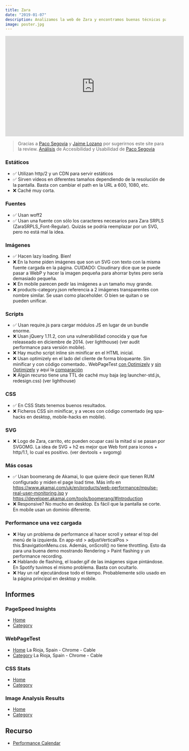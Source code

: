 ```yaml
---
title: Zara
date: "2019-01-07"
description: Analizamos la web de Zara y encontramos buenas técnicas para tener un buen rendimiento pero también margen de mejora. Imágenes enormes que se escalan a un tamaño pequeño, SVG optimizables, optimizely bloqueante...
image: poster.jpg
---
```


<iframe width="560" height="315" src="https://www.youtube.com/embed/QbJAf5Oa64Y" frameborder="0" allow="accelerometer; autoplay; encrypted-media; gyroscope; picture-in-picture" allowfullscreen></iframe>

> Gracias a [Paco Segovia](https://twitter.com/SeGo) y [Jaime Lozano](https://twitter.com/jlozanospain) por sugerirnos este site para la review.
[Análisis](https://threadreaderapp.com/thread/962255893663502336.html) de Accesibilidad y Usabilidad de [Paco Segovia](https://twitter.com/SeGo)

### Estáticos

- ✅ Utilizan http/2 y un CDN para servir estáticos
- ✅ Sirven vídeos en diferentes tamaños dependiendo de la resolución de la pantalla. Basta con cambiar el path en la URL a 600, 1080, etc.
- ❌ Caché muy corta.

### Fuentes

- ✅ Usan woff2
- ✅ Usan una fuente con sólo los caracteres necesarios para Zara SRPLS (ZaraSRPLS_Font-Regular). Quizás se podría reemplazar por un SVG, pero no está mal la idea.

### Imágenes

- ✅ Hacen lazy loading. Bien!
- ❌ En la home piden imágenes que son un SVG con texto con la misma fuente cargada en la página. CUIDADO: Cloudinary dice que se puede pasar a WebP y hacer la imagen pequeña para ahorrar bytes pero sería demasiado pequeña.
- ❌ En mobile parecen pedir las imágenes a un tamaño muy grande.
- ❌ products-category.json referencia a 2 imágenes transparentes con nombre similar. Se usan como placeholder. O bien se quitan o se pueden unificar.

### Scripts

- ✅ Usan require.js para cargar módulos JS en lugar de un bundle enorme.
- ❌ Usan jQuery 1.11.2, con una vulnerabilidad conocida y que fue releaseado en diciembre de 2014. (ver lighthouse) (ver audit performance para versión mobile).
- ❌ Hay mucho script inline sin minificar en el HTML inicial.
- ❌ Usan optimizely en el lado del cliente de forma bloqueante. Sin minificar y con código comentado.. WebPageTest [con Optimizely](https://www.webpagetest.org/result/190102_GE_d3cd4fb7d5d473923213570633619256/1/details/#waterfall_view_step1) y [sin Optimizely](https://www.webpagetest.org/result/190102_ND_f8cecf71476e6e6844bf84e9ec1bd8be/7/details/#waterfall_view_step1) y aquí la [comparación](https://www.webpagetest.org/video/compare.php?tests=190102_ND_f8cecf71476e6e6844bf84e9ec1bd8be%2C190102_GE_d3cd4fb7d5d473923213570633619256&thumbSize=200&ival=100&end=visual#)
- ❌ Algún recurso tiene una TTL de caché muy baja (eg launcher-std.js, redesign.css) (ver lighthouse)

### CSS

- ✅ En CSS Stats tenemos buenos resultados.
- ❌ Ficheros CSS sin minificar, y a veces con código comentado (eg spa-hacks en desktop, mobile-hacks en mobile).

### SVG

- ❌ Logo de Zara, carrito, etc pueden ocupar casi la mitad si se pasan por SVGOMG. La idea de SVG + h2 es mejor que Web font para iconos + http/1.1, lo cual es positivo. (ver devtools + svgomg)

### Más cosas

- ✅ Usan boomerang de Akamai, lo que quiere decir que tienen RUM configurado y miden el page load time. Más info en https://www.akamai.com/uk/en/products/web-performance/mpulse-real-user-monitoring.jsp y https://developer.akamai.com/tools/boomerang/#Introduction
- ❌ Responsive? No mucho en desktop. Es fácil que la pantalla se corte. En mobile usan un dominio diferente.

### Performance una vez cargada

- ❌ Hay un problema de performance al hacer scroll y setear el top del menú de la izquierda.
En app-std > adjustVerticalPos > this.$navigationMenu.css. Además, onScroll() no tiene throttling. Esto da para una buena demo mostrando Rendering > Paint flashing y un performance recording.
- ❌ Hablando de flashing, el loader.gif de las imágenes sigue pintándose. En Spotify tuvimos el mismo problema. Basta con ocultarlo.
- ❌ Hay un raf ejecutándose todo el tiempo. Probablemente sólo usado en la página principal en desktop y mobile.

## Informes

### PageSpeed Insights

- [Home](https://developers.google.com/speed/pagespeed/insights/?url=https%3A%2F%2Fzara.com%2Fes)
- [Category](https://developers.google.com/speed/pagespeed/insights/?url=https%3A%2F%2Fwww.zara.com%2Fes%2Fes%2Fmujer-nuevo-l1180.html%3Fv1%3D1074660)

### WebPageTest

- [Home](https://www.webpagetest.org/result/190102_GE_d3cd4fb7d5d473923213570633619256/) La Rioja, Spain - Chrome - Cable
- [Category](https://www.webpagetest.org/result/190102_DJ_c2211970eb499e83e2ec9c308b0254d6/) La Rioja, Spain - Chrome - Cable

### CSS Stats

- [Home](https://cssstats.com/stats?url=https%3A%2F%2Fwww.zara.com%2Fes&ua=Browser%20Default)
- [Category](https://cssstats.com/stats?url=https%3A%2F%2Fwww.zara.com%2Fes%2Fes%2Fmujer-nuevo-l1180.html%3Fv1%3D1074660&ua=Browser%20Default)

### Image Analysis Results

- [Home](https://webspeedtest.cloudinary.com/results/190102_Q7_e67af2ac785cec0bbba6a81da1fefbf7)
- [Category](https://webspeedtest.cloudinary.com/results/190102_AS_05c49e213b0591cf32184ef6fee18252)

## Recurso

- [Performance Calendar](https://calendar.perfplanet.com/)
